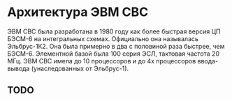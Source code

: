 
# Архитектура ЭВМ СВС

ЭВМ СВС была разработана в 1980 году как более быстрая версия ЦП БЭСМ-6 на интегральных схемах.
Официально она называлась Эльбрус-1К2. Она была примерно в два с половиной раза быстрее, чем БЭСМ-6.
Элементной базой была 100 серия ЭСЛ, тактовая частота 20 МГц.
ЭВМ СВС имела до 10 процессоров и до 4х процессоров ввода-вывода (унаследованных от Эльбрус-1).

## TODO
